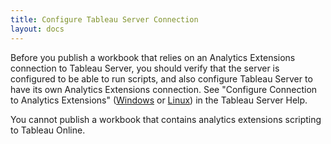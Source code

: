 ```yaml
---
title: Configure Tableau Server Connection
layout: docs
---
```


Before you publish a workbook that relies on an Analytics Extensions connection to Tableau Server, you should verify that the server is configured to be able to run scripts, and also configure Tableau Server to have its own Analytics Extensions connection. See "Configure Connection to Analytics Extensions" ([Windows](https://help.tableau.com/v2020.1/server/en-us/config_r_tabpy.htm) or [Linux](https://help.tableau.com/v2020.1/server-linux/en-us/config_r_tabpy.htm)) in the Tableau Server Help.

You cannot publish a workbook that contains analytics extensions scripting to Tableau Online.
